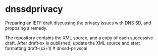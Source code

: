 ﻿# dnssdprivacy

Preparing an IETF draft discussing the privacy issues with DNS SD, and proposing a remedy.

The repository contains the XML source, and a copy of each successive draft. After draft-xx is
published, update the XML source and start formatting draft-(xx+1)
#   d n s s d - p r i v s c a l  
 